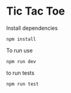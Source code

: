 # Tic Tac Toe

Install dependencies

```
npm install
```

To run use

```
npm run dev
```

to run tests

```
npm run test
```
